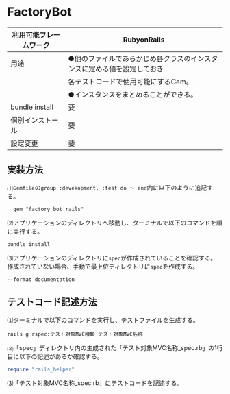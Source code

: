 # FactoryBot  
|利用可能フレームワーク | RubyonRails                                                   |  
|---------------------|---------------------------------------------------------------|
|用途                  |●他のファイルであらかじめ各クラスのインスタンスに定める値を設定しておき|
|                      | 各テストコードで使用可能にするGem。                              |
|                      | ●インスタンスをまとめることができる。　　　　                     |　
|bundle install        | 要                                                           | 
|個別インストール        | 要                                                           |
|設定変更               | 要                                                           |  

## 実装方法  
⑴``Gemfile``の``group :devekopment, :test do ～ end``内に以下のように追記する。  
```bush
  gem "factory_bot_rails"
```  
⑵アプリケーションのディレクトリへ移動し、ターミナルで以下のコマンドを順に実行する。  
  ```bush
  bundle install  
  ```  
⑶アプリケーションのディレクトリに``spec``が作成されていることを確認する。  
作成されていない場合、手動で最上位ディレクトリに``spec``を作成する。  

  ```bush
  --format documentation
  ```

## テストコード記述方法  
⑴ターミナルで以下のコマンドを実行し、テストファイルを生成する。  
  ```bush
  rails g rspec:テスト対象MVC種類 テスト対象MVC名称
  ```  
⑵「spec」ディレクトリ内の生成された「テスト対象MVC名称_spec.rb」の1行目に以下の記述があるか確認する。  
  ```ruby
  require "rails_helper"
  ```  
⑶「テスト対象MVC名称_spec.rb」にテストコードを記述する。  

